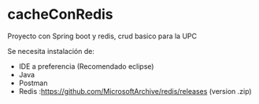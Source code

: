 # cacheConRedis
Proyecto con Spring boot y redis, crud basico para la UPC 

Se necesita instalación de:
- IDE a preferencia (Recomendado eclipse)
- Java
- Postman
- Redis :https://github.com/MicrosoftArchive/redis/releases (version .zip)

